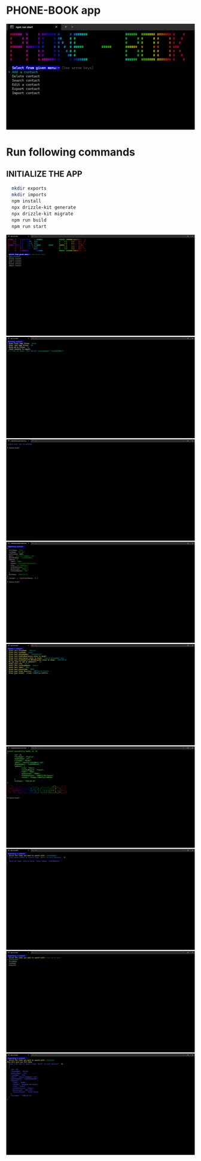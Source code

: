 # PHONE-BOOK app
![Alt text for the image]( ./images/display.png "wallpaper starting page")
# Run following commands
## INITIALIZE THE APP
```bash 
  mkdir exports
  mkdir imports
  npm install
  npx drizzle-kit generate
  npx drizzle-kit migrate
  npm run build
  npm run start
```

![Alt text for the image]( ./images/preview%20(1).png "app starting page")
![Alt text for the image]( ./images/preview%20(2).png "delete contact")
![Alt text for the image]( ./images/preview%20(3).png "delete contact")
![Alt text for the image]( ./images/preview%20(4).png "importing contact")
![Alt text for the image]( ./images/preview%20(6).png "contact page")
![Alt text for the image]( ./images/preview%20(5).png "contact page")
![Alt text for the image]( ./images/preview%20(7).png "searching page")
![Alt text for the image]( ./images/preview%20(8).png "search filter page")
![Alt text for the image]( ./images/preview%20(9).png "search with unique id")
